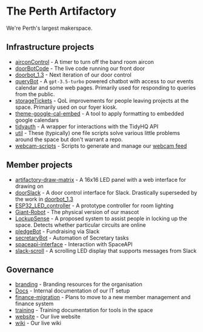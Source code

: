 # The Perth Artifactory

We're Perth's largest makerspace.

## Infrastructure projects

* [airconControl](https://github.com/Perth-Artifactory/airconControl) - A timer to turn off the band room aircon
* [doorBotCode](https://github.com/Perth-Artifactory/doorBotCode) - The live code running our front door
* [doorbot_1.3](https://github.com/Perth-Artifactory/doorbot_1.3) - Next iteration of our door control
* [queryBot](https://github.com/Perth-Artifactory/queryBot) - A `gpt-3.5-turbo` powered chatbot with access to our events calendar and some web pages. Primarily used for responding to queries from the public.
* [storageTickets](https://github.com/Perth-Artifactory/storageTickets) - QoL improvements for people leaving projects at the space. Primarily used on our foyer kiosk.
* [theme-google-cal-embed](https://github.com/Perth-Artifactory/theme-google-cal-embed) - A tool to apply formatting to embedded google calendars
* [tidyauth](https://github.com/Perth-Artifactory/tidyauth) - A wrapper for interactions with the TidyHQ API
* [util](https://github.com/Perth-Artifactory/util) - These (typically) one file scripts solve various little problems around the space but don't warrant a repo.
* [webcam-scripts](https://github.com/Perth-Artifactory/webcam-scripts) - Scripts to generate and manage our [webcam feed](https://space.artifactory.org.au)

## Member projects

* [artifactory-draw-matrix](https://github.com/Perth-Artifactory/artifactory-draw-matrix) - A 16x16 LED panel with a web interface for drawing on
* [doorSlack](https://github.com/Perth-Artifactory/doorSlack) - A door control interface for Slack. Drastically superseded by the work in [doorbot_1.3](https://github.com/Perth-Artifactory/doorbot_1.3)
* [ESP32_LED_controller](https://github.com/Perth-Artifactory/ESP32_LED_controller) - A prototype controller for room lighting
* [Giant-Robot](https://github.com/Perth-Artifactory/Giant-Robot) - The physical version of our mascot
* [LockupSense](https://github.com/Perth-Artifactory/LockupSense) - A proposed system to assist people in locking up the space. Detects whether particular circuits are online
* [pledgeBot](https://github.com/Perth-Artifactory/pledgeBot) - Fundraising via Slack
* [secretaryBot](https://github.com/Perth-Artifactory/secretaryBot) - Automation of Secretary tasks
* [spaceapi-interface](https://github.com/Perth-Artifactory/spaceapi-interface) - Interaction with SpaceAPI
* [slack-scroll](https://github.com/Perth-Artifactory/slack-scroll) - A scrolling LED display that supports messages from Slack


## Governance

* [branding](https://github.com/Perth-Artifactory/branding) - Branding resources for the organisation
* [Docs](https://github.com/Perth-Artifactory/Docs) - Internal documentation of our IT setup
* [finance-migration](https://github.com/Perth-Artifactory/finance-migration) - Plans to move to a new member management and finance system
* [training](https://github.com/Perth-Artifactory/training) - Training documentation for tools in the space
* [website](https://github.com/Perth-Artifactory/website) - Our live website
* [wiki](https://github.com/Perth-Artifactory/wiki) - Our live wiki
